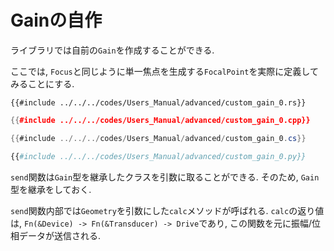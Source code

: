 # Gainの自作

ライブラリでは自前の`Gain`を作成することができる.

ここでは, `Focus`と同じように単一焦点を生成する`FocalPoint`を実際に定義してみることにする.

```rust,edition2021
{{#include ../../../codes/Users_Manual/advanced/custom_gain_0.rs}}
```

```cpp
{{#include ../../../codes/Users_Manual/advanced/custom_gain_0.cpp}}
```

```cs
{{#include ../../../codes/Users_Manual/advanced/custom_gain_0.cs}}
```

```python
{{#include ../../../codes/Users_Manual/advanced/custom_gain_0.py}}
```

`send`関数は`Gain`型を継承したクラスを引数に取ることができる.
そのため, `Gain`型を継承をしておく.

`send`関数内部では`Geometry`を引数にした`calc`メソッドが呼ばれる.
`calc`の返り値は, `Fn(&Device) -> Fn(&Transducer) -> Drive`であり, この関数を元に振幅/位相データが送信される.
